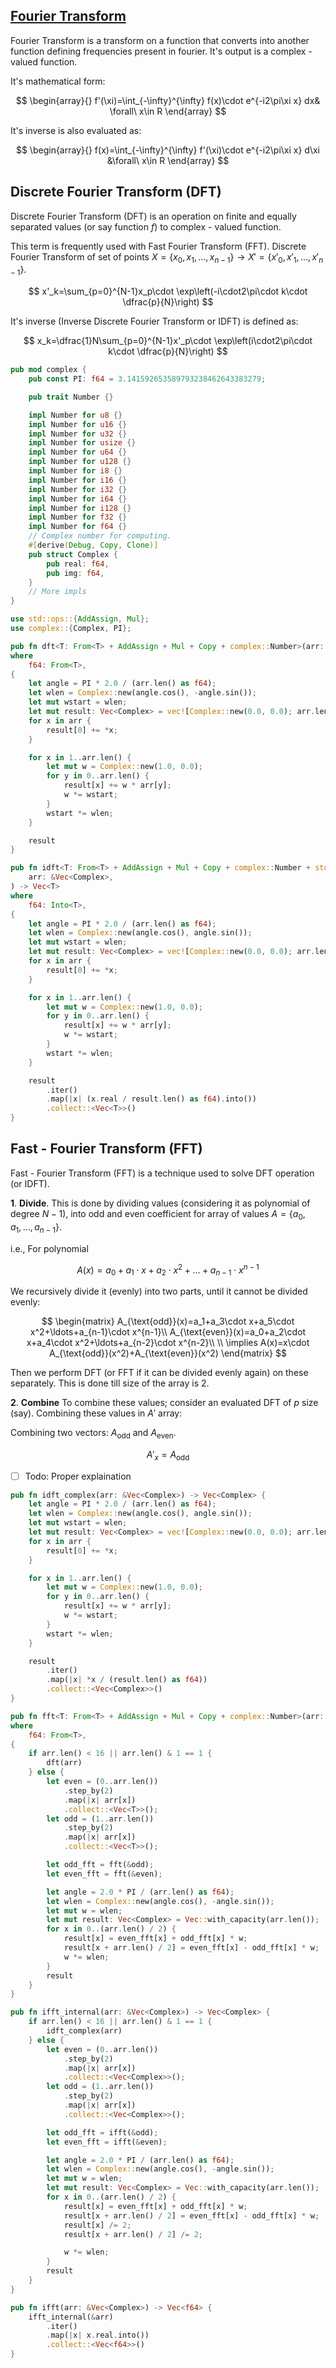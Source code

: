 ## [Fourier Transform](https://en.wikipedia.org/wiki/Fourier_transform)
Fourier Transform is a transform on a function that converts into another function defining frequencies present in fourier. It's output is a complex - valued function.

It's mathematical form:

$$
\begin{array}{}
f'(\xi)=\int_{-\infty}^{\infty} f(x)\cdot e^{-i2\pi\xi x} dx& \forall\  x\in R
\end{array}
$$

It's inverse is also evaluated as:

$$
\begin{array}{}
f(x)=\int_{-\infty}^{\infty} f'(\xi)\cdot e^{-i2\pi\xi x} d\xi &\forall\ x\in R
\end{array}
$$

## Discrete Fourier Transform (DFT)
Discrete Fourier Transform (DFT) is an operation on finite and equally separated values (or say function $f$) to complex - valued function.

This term is frequently used with Fast Fourier Transform (FFT).
Discrete Fourier Transform of set of points $X = \lbrace x_0,x_1,\ldots,x_{n-1}\rbrace \rightarrow X'=\lbrace x'_0,x'_1,\ldots,x'_{n-1}\rbrace$.

$$
x'_k=\sum_{p=0}^{N-1}x_p\cdot \exp\left(-i\cdot2\pi\cdot k\cdot \dfrac{p}{N}\right)
$$

It's inverse (Inverse Discrete Fourier Transform or IDFT) is defined as:

$$
x_k=\dfrac{1}N\sum_{p=0}^{N-1}x'_p\cdot \exp\left(i\cdot2\pi\cdot k\cdot \dfrac{p}{N}\right)
$$

```rust
pub mod complex {
    pub const PI: f64 = 3.141592653589793238462643383279;

    pub trait Number {}

    impl Number for u8 {}
    impl Number for u16 {}
    impl Number for u32 {}
    impl Number for usize {}
    impl Number for u64 {}
    impl Number for u128 {}
    impl Number for i8 {}
    impl Number for i16 {}
    impl Number for i32 {}
    impl Number for i64 {}
    impl Number for i128 {}
    impl Number for f32 {}
    impl Number for f64 {}
    // Complex number for computing.
    #[derive(Debug, Copy, Clone)]
    pub struct Complex {
        pub real: f64,
        pub img: f64,
    }
    // More impls
}

use std::ops::{AddAssign, Mul};
use complex::{Complex, PI};

pub fn dft<T: From<T> + AddAssign + Mul + Copy + complex::Number>(arr: &Vec<T>) -> Vec<Complex>
where
    f64: From<T>,
{
    let angle = PI * 2.0 / (arr.len() as f64);
    let wlen = Complex::new(angle.cos(), -angle.sin());
    let mut wstart = wlen;
    let mut result: Vec<Complex> = vec![Complex::new(0.0, 0.0); arr.len()];
    for x in arr {
        result[0] += *x;
    }

    for x in 1..arr.len() {
        let mut w = Complex::new(1.0, 0.0);
        for y in 0..arr.len() {
            result[x] += w * arr[y];
            w *= wstart;
        }
        wstart *= wlen;
    }

    result
}

pub fn idft<T: From<T> + AddAssign + Mul + Copy + complex::Number + std::convert::From<f64>>(
    arr: &Vec<Complex>,
) -> Vec<T>
where
    f64: Into<T>,
{
    let angle = PI * 2.0 / (arr.len() as f64);
    let wlen = Complex::new(angle.cos(), angle.sin());
    let mut wstart = wlen;
    let mut result: Vec<Complex> = vec![Complex::new(0.0, 0.0); arr.len()];
    for x in arr {
        result[0] += *x;
    }

    for x in 1..arr.len() {
        let mut w = Complex::new(1.0, 0.0);
        for y in 0..arr.len() {
            result[x] += w * arr[y];
            w *= wstart;
        }
        wstart *= wlen;
    }

    result
        .iter()
        .map(|x| (x.real / result.len() as f64).into())
        .collect::<Vec<T>>()
}
```
## Fast - Fourier Transform (FFT)
Fast - Fourier Transform (FFT) is a technique used to solve DFT operation (or IDFT).

**1**. **Divide**.
This is done by dividing values (considering it as polynomial of degree $N-1$), into odd and even coefficient for array of values $A=\lbrace a_0,a_1,\ldots,a_{n-1}\rbrace$.

i.e., For polynomial

$$
A(x)=a_0+a_1\cdot x+a_2\cdot x^2+\ldots+a_{n-1}\cdot x^{n-1}
$$

We recursively divide it (evenly) into two parts, until it cannot be divided evenly:

$$
\begin{matrix}
A_{\text{odd}}(x)=a_1+a_3\cdot x+a_5\cdot x^2+\ldots+a_{n-1}\cdot x^{n-1}\\
A_{\text{even}}(x)=a_0+a_2\cdot x+a_4\cdot x^2+\ldots+a_{n-2}\cdot x^{n-2}\\ \\
\implies A(x)=x\cdot A_{\text{odd}}(x^2)+A_{\text{even}}(x^2)
\end{matrix}
$$

Then we perform DFT (or FFT if it can be divided evenly again) on these separately. This is done till size of the array is 2.

**2**. **Combine**
To combine these values; consider an evaluated DFT of $p$ size (say). Combining these values in $A'$ array:

Combining two vectors: $A_{\text{odd}}$ and $A_{\text{even}}$.

$$
A'_x=A_{\text{odd}}
$$
- [ ] Todo: Proper explaination

```rust
pub fn idft_complex(arr: &Vec<Complex>) -> Vec<Complex> {
    let angle = PI * 2.0 / (arr.len() as f64);
    let wlen = Complex::new(angle.cos(), angle.sin());
    let mut wstart = wlen;
    let mut result: Vec<Complex> = vec![Complex::new(0.0, 0.0); arr.len()];
    for x in arr {
        result[0] += *x;
    }

    for x in 1..arr.len() {
        let mut w = Complex::new(1.0, 0.0);
        for y in 0..arr.len() {
            result[x] += w * arr[y];
            w *= wstart;
        }
        wstart *= wlen;
    }

    result
        .iter()
        .map(|x| *x / (result.len() as f64))
        .collect::<Vec<Complex>>()
}

pub fn fft<T: From<T> + AddAssign + Mul + Copy + complex::Number>(arr: &Vec<T>) -> Vec<Complex>
where
    f64: From<T>,
{
    if arr.len() < 16 || arr.len() & 1 == 1 {
        dft(arr)
    } else {
        let even = (0..arr.len())
            .step_by(2)
            .map(|x| arr[x])
            .collect::<Vec<T>>();
        let odd = (1..arr.len())
            .step_by(2)
            .map(|x| arr[x])
            .collect::<Vec<T>>();

        let odd_fft = fft(&odd);
        let even_fft = fft(&even);

        let angle = 2.0 * PI / (arr.len() as f64);
        let wlen = Complex::new(angle.cos(), -angle.sin());
        let mut w = wlen;
        let mut result: Vec<Complex> = Vec::with_capacity(arr.len());
        for x in 0..(arr.len() / 2) {
            result[x] = even_fft[x] + odd_fft[x] * w;
            result[x + arr.len() / 2] = even_fft[x] - odd_fft[x] * w;
            w *= wlen;
        }
        result
    }
}

pub fn ifft_internal(arr: &Vec<Complex>) -> Vec<Complex> {
    if arr.len() < 16 || arr.len() & 1 == 1 {
        idft_complex(arr)
    } else {
        let even = (0..arr.len())
            .step_by(2)
            .map(|x| arr[x])
            .collect::<Vec<Complex>>();
        let odd = (1..arr.len())
            .step_by(2)
            .map(|x| arr[x])
            .collect::<Vec<Complex>>();

        let odd_fft = ifft(&odd);
        let even_fft = ifft(&even);

        let angle = 2.0 * PI / (arr.len() as f64);
        let wlen = Complex::new(angle.cos(), -angle.sin());
        let mut w = wlen;
        let mut result: Vec<Complex> = Vec::with_capacity(arr.len());
        for x in 0..(arr.len() / 2) {
            result[x] = even_fft[x] + odd_fft[x] * w;
            result[x + arr.len() / 2] = even_fft[x] - odd_fft[x] * w;
            result[x] /= 2;
            result[x + arr.len() / 2] /= 2;

            w *= wlen;
        }
        result
    }
}

pub fn ifft(arr: &Vec<Complex>) -> Vec<f64> {
    ifft_internal(&arr)
        .iter()
        .map(|x| x.real.into())
        .collect::<Vec<f64>>()
}
```